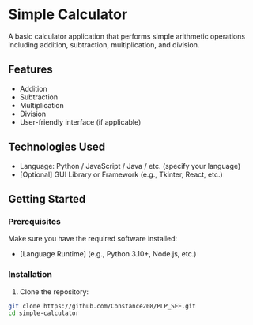 # Simple Calculator

A basic calculator application that performs simple arithmetic operations including addition, subtraction, multiplication, and division.

## Features

- Addition
- Subtraction
- Multiplication
- Division
- User-friendly interface (if applicable)

## Technologies Used

- Language: Python / JavaScript / Java / etc. (specify your language)
- [Optional] GUI Library or Framework (e.g., Tkinter, React, etc.)

## Getting Started

### Prerequisites

Make sure you have the required software installed:

- [Language Runtime] (e.g., Python 3.10+, Node.js, etc.)

### Installation

1. Clone the repository:

```bash
git clone https://github.com/Constance208/PLP_SEE.git
cd simple-calculator
